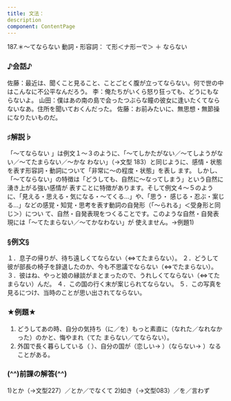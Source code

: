 ```yaml
---
title: 文法：
description
component: ContentPage
---
```



187.＊～てならない
動詞・形容詞： て形＜ナ形ーで＞ ＋ ならない
### ♪会話♪
佐藤：最近は、聞くこと見ること、ことごとく腹が立ってならない。何で世の中はこんなに不公平なんだろう。
李：俺たちがいくら怒り狂っても、どうにもならないよ。
山田：僕はあの南の島で会ったつぶらな瞳の彼女に逢いたくてならないなあ。住所を聞いておくんだった。 佐藤：お前みたいに、無思想・無節操になりたいものだ。
### ♯解説♭
「～てならない 」は例文１～３のように、「～てしかたがない／～てしようがない／～てたまらない／～かな わない」（→文型 183）と同じように、感情・状態を表す形容詞・動詞について「非常に～の程度・状態」を表し ます。
しかし、「～てならない」の特徴は「どうしても、自然に～なってしまう」という自然に湧き上がる強い感情が 表すことに特徴があります。そして例文４～５のように、「見える・思える・気になる・～てくる…」や、「思う・ 感じる・忍ぶ・案じる…」などの感覚・知覚・思考を表す動詞の自発形（「～られる」＜受身形と同じ＞）につい て、自然・自発表現をつくることです。このような自然・自発表現には「～てたまらない／～てかなわない」が 使えません。→例題1)
### §例文§
１．息子の帰りが、待ち遠しくてならない（⇔てたまらない）。 ２．どうして彼が部長の椅子を辞退したのか、今も不思議でならない（⇔でたまらない）。 ３．彼はね、やっと娘の縁談がまとまったので、うれしくてならない（⇔てたまらない）んだ。
４．この国の行く末が案じられてならない。
５．この写真を見るにつけ、当時のことが思い出されてならない。
### ★例題★
1) どうしてあの時、自分の気持ち（に／を）もっと素直に（なれた／なれなかった）のかと、悔やまれ（てた
まらない／てならない）。      
2) 外国で長く暮らしている（ ）、自分の国が（恋しい→ ）（ならない→ ）なることがある。
### (^^)前課の解答(^^)
1)とか（→文型227）／とか／でなくて
2)如き（→文型083）／を／言わず
